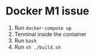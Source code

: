 # Docker M1 issue

1. Run `docker-compose up`
2. Terminal inside the container
3. Run `bash`
4. Run `sh ./build.sh`